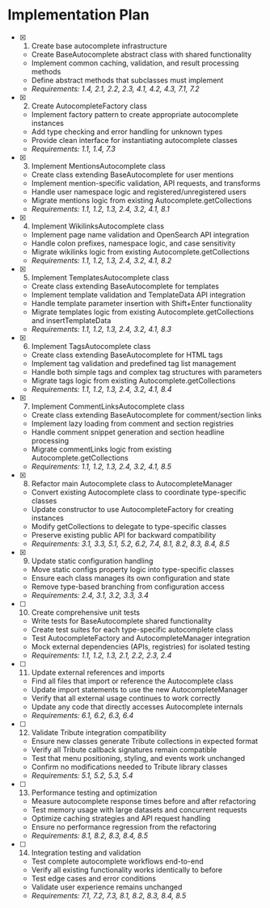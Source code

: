 # Implementation Plan

- [x] 1. Create base autocomplete infrastructure

  - Create BaseAutocomplete abstract class with shared functionality
  - Implement common caching, validation, and result processing methods
  - Define abstract methods that subclasses must implement
  - _Requirements: 1.4, 2.1, 2.2, 2.3, 4.1, 4.2, 4.3, 7.1, 7.2_

- [x] 2. Create AutocompleteFactory class

  - Implement factory pattern to create appropriate autocomplete instances
  - Add type checking and error handling for unknown types
  - Provide clean interface for instantiating autocomplete classes
  - _Requirements: 1.1, 1.4, 7.3_

- [x] 3. Implement MentionsAutocomplete class

  - Create class extending BaseAutocomplete for user mentions
  - Implement mention-specific validation, API requests, and transforms
  - Handle user namespace logic and registered/unregistered users
  - Migrate mentions logic from existing Autocomplete.getCollections
  - _Requirements: 1.1, 1.2, 1.3, 2.4, 3.2, 4.1, 8.1_

- [x] 4. Implement WikilinksAutocomplete class

  - Implement page name validation and OpenSearch API integration
  - Handle colon prefixes, namespace logic, and case sensitivity
  - Migrate wikilinks logic from existing Autocomplete.getCollections
  - _Requirements: 1.1, 1.2, 1.3, 2.4, 3.2, 4.1, 8.2_

- [x] 5. Implement TemplatesAutocomplete class

  - Create class extending BaseAutocomplete for templates
  - Implement template validation and TemplateData API integration
  - Handle template parameter insertion with Shift+Enter functionality
  - Migrate templates logic from existing Autocomplete.getCollections and insertTemplateData
  - _Requirements: 1.1, 1.2, 1.3, 2.4, 3.2, 4.1, 8.3_

- [x] 6. Implement TagsAutocomplete class

  - Create class extending BaseAutocomplete for HTML tags
  - Implement tag validation and predefined tag list management
  - Handle both simple tags and complex tag structures with parameters
  - Migrate tags logic from existing Autocomplete.getCollections
  - _Requirements: 1.1, 1.2, 1.3, 2.4, 3.2, 4.1, 8.4_

- [x] 7. Implement CommentLinksAutocomplete class

  - Create class extending BaseAutocomplete for comment/section links
  - Implement lazy loading from comment and section registries
  - Handle comment snippet generation and section headline processing
  - Migrate commentLinks logic from existing Autocomplete.getCollections
  - _Requirements: 1.1, 1.2, 1.3, 2.4, 3.2, 4.1, 8.5_

- [x] 8. Refactor main Autocomplete class to AutocompleteManager

  - Convert existing Autocomplete class to coordinate type-specific classes
  - Update constructor to use AutocompleteFactory for creating instances
  - Modify getCollections to delegate to type-specific classes
  - Preserve existing public API for backward compatibility
  - _Requirements: 3.1, 3.3, 5.1, 5.2, 6.2, 7.4, 8.1, 8.2, 8.3, 8.4, 8.5_

- [x] 9. Update static configuration handling


  - Move static configs property logic into type-specific classes
  - Ensure each class manages its own configuration and state
  - Remove type-based branching from configuration access
  - _Requirements: 2.4, 3.1, 3.2, 3.3, 3.4_

- [ ] 10. Create comprehensive unit tests

  - Write tests for BaseAutocomplete shared functionality
  - Create test suites for each type-specific autocomplete class
  - Test AutocompleteFactory and AutocompleteManager integration
  - Mock external dependencies (APIs, registries) for isolated testing
  - _Requirements: 1.1, 1.2, 1.3, 2.1, 2.2, 2.3, 2.4_

- [ ] 11. Update external references and imports

  - Find all files that import or reference the Autocomplete class
  - Update import statements to use the new AutocompleteManager
  - Verify that all external usage continues to work correctly
  - Update any code that directly accesses Autocomplete internals
  - _Requirements: 6.1, 6.2, 6.3, 6.4_

- [ ] 12. Validate Tribute integration compatibility

  - Ensure new classes generate Tribute collections in expected format
  - Verify all Tribute callback signatures remain compatible
  - Test that menu positioning, styling, and events work unchanged
  - Confirm no modifications needed to Tribute library classes
  - _Requirements: 5.1, 5.2, 5.3, 5.4_

- [ ] 13. Performance testing and optimization

  - Measure autocomplete response times before and after refactoring
  - Test memory usage with large datasets and concurrent requests
  - Optimize caching strategies and API request handling
  - Ensure no performance regression from the refactoring
  - _Requirements: 8.1, 8.2, 8.3, 8.4, 8.5_

- [ ] 14. Integration testing and validation
  - Test complete autocomplete workflows end-to-end
  - Verify all existing functionality works identically to before
  - Test edge cases and error conditions
  - Validate user experience remains unchanged
  - _Requirements: 7.1, 7.2, 7.3, 8.1, 8.2, 8.3, 8.4, 8.5_
